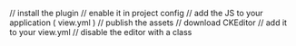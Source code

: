 // install the plugin
// enable it in project config
// add the JS to your application ( view.yml )
// publish the assets
// download CKEditor
// add it to your view.yml
// disable the editor with a class